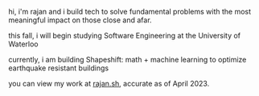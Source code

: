 hi, i'm rajan and i build tech to solve fundamental problems with the most meaningful impact on those close and afar. 

this fall, i will begin studying Software Engineering at the University of Waterloo

currently, i am building Shapeshift: math + machine learning to optimize earthquake resistant buildings

you can view my work at [rajan.sh](https://rajan.sh), accurate as of April 2023.